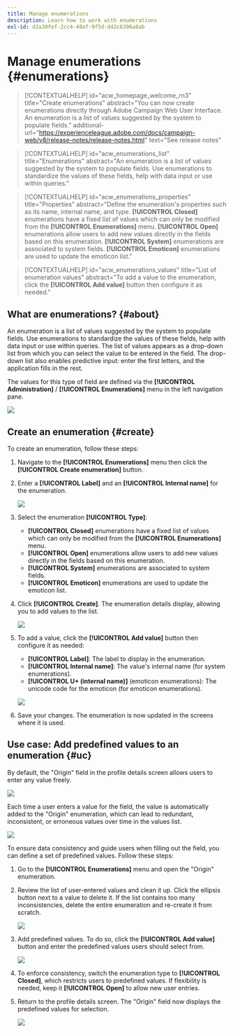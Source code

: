 ```yaml
---
title: Manage enumerations
description: Learn how to work with enumerations
exl-id: d2a30fef-2cc4-49af-9f5d-d42c6396a8ab
---
```

# Manage enumerations {#enumerations}

>[!CONTEXTUALHELP]
>id="acw_homepage_welcome_rn3"
>title="Create enumerations"
>abstract="You can now create enumerations directly through Adobe Campaign Web User Interface. An enumeration is a list of values suggested by the system to populate fields."
>additional-url="https://experienceleague.adobe.com/docs/campaign-web/v8/release-notes/release-notes.html" text="See release notes"


>[!CONTEXTUALHELP]
>id="acw_enumerations_list"
>title="Enumerations"
>abstract="An enumeration is a list of values suggested by the system to populate fields. Use enumerations to standardize the values of these fields, help with data input or use within queries."

>[!CONTEXTUALHELP]
>id="acw_enumerations_properties"
>title="Properties"
>abstract="Define the enumeration's properties such as its name, internal name, and type. **[!UICONTROL Closed]** enumerations have a fixed list of values which can only be modified from the **[!UICONTROL Enumerations]** menu. **[!UICONTROL Open]** enumerations allow users to add new values directly in the fields based on this enumeration. **[!UICONTROL System]** enumerations are associated to system fields. **[!UICONTROL Emoticon]** enumerations are used to update the emoticon list."

>[!CONTEXTUALHELP]
>id="acw_enumerations_values"
>title="List of enumeration values"
>abstract="To add a value to the enumeration, click the **[!UICONTROL Add value]** button then configure it as needed."

## What are enumerations? {#about}

An enumeration is a list of values suggested by the system to populate fields. Use enumerations to standardize the values of these fields, help with data input or use within queries. The list of values appears as a drop-down list from which you can select the value to be entered in the field. The drop-down list also enables predictive input: enter the first letters, and the application fills in the rest.

The values for this type of field are defined  via the **[!UICONTROL Administration]** / **[!UICONTROL Enumerations]** menu in the left navigation pane.

![](assets/enumeration-list.png)

## Create an enumeration {#create}

To create an enumeration, follow these steps:

1. Navigate to the **[!UICONTROL Enumerations]** menu then click the **[!UICONTROL Create enumeration]** button.

1. Enter a **[!UICONTROL Label]** and an **[!UICONTROL Internal name]** for the enumeration.

    ![](assets/enumeration-create.png)

1. Select the enumeration **[!UICONTROL Type]**:

    * **[!UICONTROL Closed]** enumerations have a fixed list of values which can only be modified from the **[!UICONTROL Enumerations]** menu. 
    * **[!UICONTROL Open]** enumerations allow users to add new values directly in the fields based on this enumeration.
    * **[!UICONTROL System]** enumerations are associated to system fields.
    * **[!UICONTROL Emoticon]** enumerations are used to update the emoticon list.

1. Click **[!UICONTROL Create]**. The enumeration details display, allowing you to add values to the list.

    ![](assets/enumeration-details.png)

1. To add a value, click the **[!UICONTROL Add value]** button then configure it as needed:

    * **[!UICONTROL Label]**: The label to display in the enumeration.
    * **[!UICONTROL Internal name]**: The value's internal name (for system enumerations).
    * **[!UICONTROL U+ (internal name)]** (emoticon enumerations): The unicode code for the emoticon (for emoticon enumerations).

    ![](assets/enumeration-emoticon.png)

1. Save your changes. The enumeration is now updated in the screens where it is used.

## Use case: Add predefined values to an enumeration {#uc}

By default, the "Origin" field in the profile details screen allows users to enter any value freely.

![](assets/enumeration-uc-profile.png)

Each time a user enters a value for the field, the value is automatically added to the "Origin" enumeration, which can lead to redundant, inconsistent, or erroneous values over time in the values list.

![](assets/enumeration-uc-choice.png)

To ensure data consistency and guide users when filling out the field, you can define a set of predefined values. Follow these steps:

1. Go to the **[!UICONTROL Enumerations]** menu and open the "Origin" enumeration.

2. Review the list of user-entered values and clean it up. Click the ellipsis button next to a value to delete it. If the list contains too many inconsistencies, delete the entire enumeration and re-create it from scratch.

    ![](assets/enumeration-uc-clean.png)

3. Add predefined values. To do so, click the **[!UICONTROL Add value]** button and enter the predefined values users should select from.

    ![](assets/enumeration-uc-create.png)

4. To enforce consistency, switch the enumeration type to **[!UICONTROL Closed]**, which restricts users to predefined values. 
 If flexibility is needed, keep it **[!UICONTROL Open]** to allow new user entries.

5. Return to the profile details screen. The "Origin" field now displays the predefined values for selection.

    ![](assets/enumeration-uc-populated.png)
